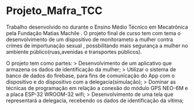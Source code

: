 # Projeto_Mafra_TCC

Trabalho desenvolvido no durante o Ensino Médio Técnico em Mecatrônica pela Fundação Matias Machile .
O projeto final de curso tem com tema o desenvolvimento de um dispositivo de monitorameto a mulher contra crimes de 
importunação sexual , possbilitando mais segurança a mulher no ambiente público(ruas,avenidas e transportes públicos).

O projeto tem como partes:
      > Desenvolvimento de um aplicativo que armazena os dados de identificação da mulher;
      > Utilizar o sistema de banco de dados do firebase, para fins de comunicação do App com o dispositivo e do dispositivo com a delegacia(simulação);
      > Dominar as técnicas de programação em relação a conexão do módulo GPS NEO-6M e a placa ESP-32 WROOM-32 wifi;
      > Desenvolvimento de uma tela que representará a delegacia, recebendo os dados de identificação da vítima;
